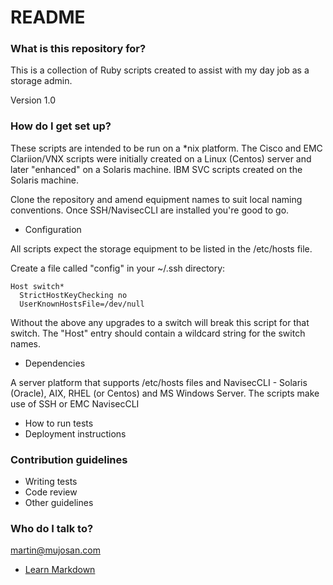 # README #

### What is this repository for? ###

This is a collection of Ruby scripts created to assist with my day job as a storage admin.

Version 1.0

### How do I get set up? ###

These scripts are intended to be run on a *nix platform. The Cisco and EMC Clariion/VNX scripts were initially created on a Linux (Centos) server and later "enhanced" on a Solaris machine. IBM SVC scripts created on the Solaris machine.

Clone the repository and amend equipment names to suit local naming conventions. Once SSH/NavisecCLI are installed you're good to go.

* Configuration

All scripts expect the storage equipment to be listed in the /etc/hosts file.

Create a file called "config" in your ~/.ssh directory:

    Host switch*
      StrictHostKeyChecking no
      UserKnownHostsFile=/dev/null


Without the above any upgrades to a switch will break this script for that switch. The "Host" entry should contain a wildcard string for the switch names.

* Dependencies

A server platform that supports /etc/hosts files and NavisecCLI - Solaris (Oracle), AIX, RHEL (or Centos) and MS Windows Server.
The scripts make use of SSH or EMC NavisecCLI

* How to run tests
* Deployment instructions

### Contribution guidelines ###

* Writing tests
* Code review
* Other guidelines

### Who do I talk to? ###

martin@mujosan.com

* [Learn Markdown](https://bitbucket.org/tutorials/markdowndemo)